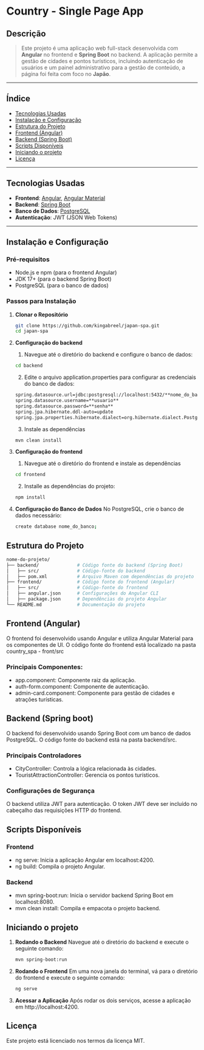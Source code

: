 # Country - Single Page App

## Descrição

> Este projeto é uma aplicação web full-stack desenvolvida com **Angular** no frontend e **Spring Boot** no backend. A aplicação permite a gestão de cidades e pontos turísticos, incluindo autenticação de usuários e um painel administrativo para a gestão de conteúdo, a página foi feita com foco no **Japão**.

---

## Índice

- [Tecnologias Usadas](#tecnologias-usadas)
- [Instalação e Configuração](#instalação-e-configuração)
- [Estrutura do Projeto](#estrutura-do-projeto)
- [Frontend (Angular)](#frontend-angular)
- [Backend (Spring Boot)](#backend-spring-boot)
- [Scripts Disponíveis](#scripts-disponíveis)
- [Iniciando o projeto](#iniciando-o-projeto)
- [Licença](#licença)

---

## Tecnologias Usadas

- **Frontend**: [Angular](https://angular.io/), [Angular Material](https://material.angular.io/)
- **Backend**: [Spring Boot](https://spring.io/projects/spring-boot)
- **Banco de Dados**: [PostgreSQL](https://www.postgresql.org/)
- **Autenticação**: JWT (JSON Web Tokens)

---

## Instalação e Configuração

### Pré-requisitos

- Node.js e npm (para o frontend Angular)
- JDK 17+ (para o backend Spring Boot)
- PostgreSQL (para o banco de dados)

### Passos para Instalação

1. **Clonar o Repositório**

   ```bash
   git clone https://github.com/kingabreel/japan-spa.git
   cd japan-spa
   ```
2. **Configuração do backend**

    1. Navegue até o diretório do backend e configure o banco de dados:
    ```bash
    cd backend
    ```
    2. Edite o arquivo application.properties para configurar as credenciais do banco de dados:
    ```bash
    spring.datasource.url=jdbc:postgresql://localhost:5432/**nome_do_banco**
    spring.datasource.username=**usuario**
    spring.datasource.password=**senha**
    spring.jpa.hibernate.ddl-auto=update
    spring.jpa.properties.hibernate.dialect=org.hibernate.dialect.PostgreSQLDialect
    ```
    3. Instale as dependências
    ```bash
    mvn clean install
    ```

3. **Configuração do frontend**
    1. Navegue até o diretório do frontend e instale as dependências
    ```bash
    cd frontend
    ```
    2. Installe as dependências do projeto:
    ```bash
    npm install
    ```
    
4. **Configuração do Banco de Dados**
    No PostgreSQL, crie o banco de dados necessário:
    ```bash
    create database nome_do_banco;
    ```
## Estrutura do Projeto
```bash
nome-do-projeto/
├── backend/              # Código fonte do backend (Spring Boot)
│   ├── src/              # Código-fonte do backend
│   ├── pom.xml           # Arquivo Maven com dependências do projeto
├── frontend/             # Código fonte do frontend (Angular)
│   ├── src/              # Código-fonte do frontend
│   ├── angular.json      # Configurações do Angular CLI
│   ├── package.json      # Dependências do projeto Angular
└── README.md             # Documentação do projeto
```

## Frontend (Angular)
O frontend foi desenvolvido usando Angular e utiliza Angular Material para os componentes de UI. O código fonte do frontend está localizado na pasta country_spa - front/src
### Principais Componentes:
- app.component: Componente raiz da aplicação.
- auth-form.component: Componente de autenticação.
- admin-card.component: Componente para gestão de cidades e atrações turísticas.

## Backend (Spring boot)
O backend foi desenvolvido usando Spring Boot com um banco de dados PostgreSQL. O código fonte do backend está na pasta backend/src.

### Principais Controladores
- CityController: Controla a lógica relacionada às cidades.
- TouristAttractionController: Gerencia os pontos turísticos.

### Configurações de Segurança
O backend utiliza JWT para autenticação. O token JWT deve ser incluído no cabeçalho das requisições HTTP do frontend.

## Scripts Disponíveis

### Frontend
- ng serve: Inicia a aplicação Angular em localhost:4200.
- ng build: Compila o projeto Angular.

### Backend
- mvn spring-boot:run: Inicia o servidor backend Spring Boot em localhost:8080.
- mvn clean install: Compila e empacota o projeto backend.

## Iniciando o projeto
1. **Rodando o Backend**
Navegue até o diretório do backend e execute o seguinte comando:
    ```bash
    mvn spring-boot:run
    ```
2. **Rodando o Frontend**
Em uma nova janela do terminal, vá para o diretório do frontend e execute o seguinte comando:
    ```bash
    ng serve
    ```

3. **Acessar a Aplicação**
Após rodar os dois serviços, acesse a aplicação em http://localhost:4200.

## Licença

Este projeto está licenciado nos termos da licença MIT.
